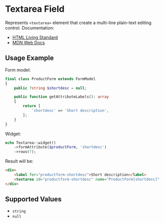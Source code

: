 # Textarea Field

Represents `<textarea>` element that create a multi-line plain-text editing control. Documentation:

- [HTML Living Standard](https://html.spec.whatwg.org/multipage/form-elements.html#the-textarea-element)
- [MDN Web Docs](https://developer.mozilla.org/docs/Web/HTML/Element/textarea)

## Usage Example

Form model:

```php
final class ProductForm extends FormModel
{
    public ?string $shortdesc = null;

    public function getAttributeLabels(): array
    {
        return [
            'shortdesc' => 'Short description',
        ];
    }
}
```

Widget:

```php
echo Textarea::widget()
    ->formAttribute($productForm, 'shortdesc')
    ->rows(7);
```

Result will be:

```html
<div>
    <label for="productform-shortdesc">Short description</label>
    <textarea id="productform-shortdesc" name="ProductForm[shortdesc]" rows="7"></textarea>
</div>
```

## Supported Values

- `string`
- `null`
